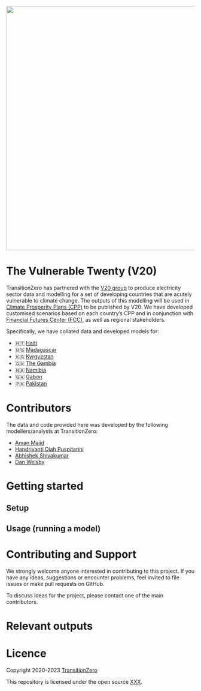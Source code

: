 
<img src="https://github.com/transition-zero/V20/blob/main/data/images/readme-banner.png" alt="" width="650" align="center">

# The Vulnerable Twenty (V20)

TransitionZero has partnered with the [V20 group](https://www.v-20.org/) to produce electricity sector data and modelling for a set of developing countries that are acutely vulnerable to climate change. The outputs of this modelling will be used in [Climate Prosperity Plans (CPP)](https://www.v-20.org/climate-prosperity-plans) to be published by V20. We have developed customised scenarios based on each country’s CPP and in conjunction with [Financial Futures Center (FCC)](https://financialfutures.ngo/), as well as regional stakeholders.

Specifically, we have collated data and developed models for:

- 🇭🇹 [Haiti](https://github.com/transition-zero/V20/blob/main/models/HTI.yaml)
- 🇲🇬 [Madagascar](https://github.com/transition-zero/V20/blob/main/models/MDG.yaml)
- 🇰🇬 [Kyrgyzstan](https://github.com/transition-zero/V20/blob/main/models/KGZ.yaml)
- 🇬🇲 [The Gambia](https://github.com/transition-zero/V20/blob/main/models/GMB.yaml)
- 🇳🇦 [Namibia](https://github.com/transition-zero/V20/blob/main/models/NAM.yaml) 
- 🇬🇦 [Gabon](https://github.com/transition-zero/V20/blob/main/models/GAB.yaml)
- 🇵🇰 [Pakistan](https://github.com/transition-zero/V20/blob/main/models/PAK.yaml)

# Contributors
The data and code provided here was developed by the following modellers/analysts at TransitionZero:

- [Aman Majid](https://www.transitionzero.org/team/aman-majid)
- [Handriyanti Diah Puspitarini](https://www.transitionzero.org/team/handriyanti-diah-puspitarini)
- [Abhishek Shivakumar](https://www.transitionzero.org/team/abhishek-shivakumar)
- [Dan Welsby]()

# Getting started

## Setup
<!-- Firstly, clone or download this repository (or an older version). 

Next, create a project environment using the yaml file in the repository as below.

conda:

```
conda env create --prefix ./env --file environment.yml
conda activate ./env
```

mamba:

```
mamba env update -n GPO --file environment.yml
conda activate ./env
```

Additionally, install a solver for optimisation. We recommend using [Gurobi](https://www.gurobi.com/downloads/), which is free for academic use. -->

## Usage (running a model)

# Contributing and Support

We strongly welcome anyone interested in contributing to this project. If you have any ideas, suggestions or encounter problems, feel invited to file issues or make pull requests on GitHub.

To discuss ideas for the project, please contact one of the main contributors. 

# Relevant outputs

# Licence

Copyright 2020-2023 [TransitionZero](https://www.transitionzero.org/)

This repository is licensed under the open source [XXX](...).
